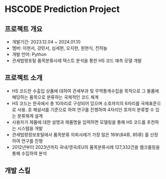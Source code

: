 # HSCODE Prediction Project

## 프로젝트 개요
- 개발기간: 2023.12.04 ~ 2024.01.10
- 멤버: 이현서, 강민서, 심세현, 오지현, 원현식, 전하늘
- 개발 언어: Python
- 관세법령포털 품목분류사례 텍스트 분석을 통한 HS 코드 예측 모델 개발

## 프로젝트 소개
- HS 코드란 수출입 상품에 대하여 관세부과 및 무역통계수집을 목적으로 그 물품에 해당하는 품목으로 분류하는 국제적인 코드 체계
- HS 코드는 한국에서 총 10자리로 구성되어 있으며 소호까지의 6자리를 국제표준으로 사용. 호 해설서를 기준으로 하여 연구를 진행하여 4자리인 호까지 분류할 수 있는 분류체계 설계
- 사용자가 제품에 대한 설명과 제품명을 입력하면 모델링을 통해 HS 코드를 추천하는 시스템을 개발
- 관세법령정보포털에서 품목분류 의뢰사례가 가장 많은 16부(84류, 85류) 를 선정하여 연구를 진행
- 2012년부터 2023년까지 국내/영국/EU의 품목분류사례 127,332건을 웹크롤링을 통해 수집하여 분석

## 개발 스킬
